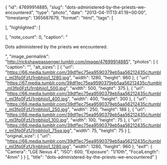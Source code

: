 {
  "id": 47699914885,
  "slug": "dots-administered-by-the-priests-we-encountered",
  "type": "photo",
  "date": "2013-04-11T13:41:19+00:00",
  "timestamp": 1365687679,
  "format": "html",
  "tags": [

  ],
  "highlighted": [

  ],
  "note_count": 0,
  "caption": "<p>Dots administered by the priests we encountered.</p>",
  "image_permalink": "http://rickshawpassenger.tumblr.com/image/47699914885",
  "photos": [
    {
      "caption": "",
      "alt_sizes": [
        {
          "url": "https://66.media.tumblr.com/39df1ec75ea9590379eb5aa56212435c/tumblr_ml3fp0FzfJ1rnbhiio1_1280.jpg",
          "width": 1280,
          "height": 960
        },
        {
          "url": "https://67.media.tumblr.com/39df1ec75ea9590379eb5aa56212435c/tumblr_ml3fp0FzfJ1rnbhiio1_500.jpg",
          "width": 500,
          "height": 375
        },
        {
          "url": "https://66.media.tumblr.com/39df1ec75ea9590379eb5aa56212435c/tumblr_ml3fp0FzfJ1rnbhiio1_400.jpg",
          "width": 400,
          "height": 300
        },
        {
          "url": "https://66.media.tumblr.com/39df1ec75ea9590379eb5aa56212435c/tumblr_ml3fp0FzfJ1rnbhiio1_250.jpg",
          "width": 250,
          "height": 188
        },
        {
          "url": "https://66.media.tumblr.com/39df1ec75ea9590379eb5aa56212435c/tumblr_ml3fp0FzfJ1rnbhiio1_100.jpg",
          "width": 100,
          "height": 75
        },
        {
          "url": "https://66.media.tumblr.com/39df1ec75ea9590379eb5aa56212435c/tumblr_ml3fp0FzfJ1rnbhiio1_75sq.jpg",
          "width": 75,
          "height": 75
        }
      ],
      "original_size": {
        "url": "https://66.media.tumblr.com/39df1ec75ea9590379eb5aa56212435c/tumblr_ml3fp0FzfJ1rnbhiio1_1280.jpg",
        "width": 1280,
        "height": 960
      },
      "exif": {
        "Camera": "LGE Nexus 4",
        "ISO": 600,
        "Exposure": "1/10th",
        "FocalLength": "4mm"
      }
    }
  ],
  "title": "dots-administered-by-the-priests-we-encountered"
}

